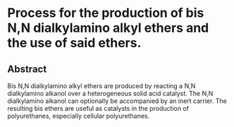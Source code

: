 # Process for the production of bis N,N dialkylamino alkyl ethers and the use of said ethers.

## Abstract
Bis N,N dialkylamino alkyl ethers are produced by reacting a N,N dialkylamino alkanol over a heterogeneous solid acid catalyst. The N,N dialkylamino alkanol can optionally be accompanied by an inert carrier. The resulting bis ethers are useful as catalysts in the production of polyurethanes, especially cellular polyurethanes.